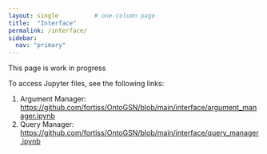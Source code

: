 ```yaml
---
layout: single          # one‑column page
title:  "Interface"
permalink: /interface/
sidebar:
  nav: "primary"
---
```


This page is work in progress

To access Jupyter files, see the following links:
1. Argument Manager: https://github.com/fortiss/OntoGSN/blob/main/interface/argument_manager.ipynb
2. Query Manager: https://github.com/fortiss/OntoGSN/blob/main/interface/query_manager.ipynb

